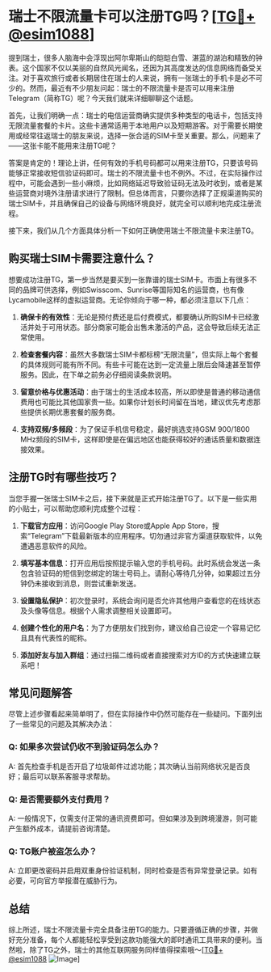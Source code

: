 # 瑞士不限流量卡可以注册TG吗？[[TG💪+ @esim1088](https://t.me/s/esim1088)]

提到瑞士，很多人脑海中会浮现出阿尔卑斯山的皑皑白雪、湛蓝的湖泊和精致的钟表。这个国家不仅以美丽的自然风光闻名，还因为其高度发达的信息网络而备受关注。对于喜欢旅行或者长期居住在瑞士的人来说，拥有一张瑞士的手机卡是必不可少的。然而，最近有不少朋友问起：瑞士的不限流量卡是否可以用来注册Telegram（简称TG）呢？今天我们就来详细聊聊这个话题。

首先，让我们明确一点：瑞士的电信运营商确实提供多种类型的电话卡，包括支持无限流量套餐的卡片。这些卡通常适用于本地用户以及短期游客。对于需要长期使用或经常往返瑞士的朋友来说，选择一张合适的SIM卡至关重要。那么，问题来了——这张卡能不能用来注册TG呢？

答案是肯定的！理论上讲，任何有效的手机号码都可以用来注册TG，只要该号码能够正常接收短信验证码即可。瑞士的不限流量卡也不例外。不过，在实际操作过程中，可能会遇到一些小麻烦，比如网络延迟导致验证码无法及时收到，或者是某些运营商对境外注册请求进行了限制。但总体而言，只要你选择了正规渠道购买的瑞士SIM卡，并且确保自己的设备与网络环境良好，就完全可以顺利地完成注册流程。

接下来，我们从几个方面具体分析一下如何正确使用瑞士不限流量卡来注册TG。

## 购买瑞士SIM卡需要注意什么？

想要成功注册TG，第一步当然是要买到一张靠谱的瑞士SIM卡。市面上有很多不同的品牌可供选择，例如Swisscom、Sunrise等国际知名的运营商，也有像Lycamobile这样的虚拟运营商。无论你倾向于哪一种，都必须注意以下几点：

1. **确保卡的有效性**：无论是预付费还是后付费模式，都要确认所购SIM卡已经激活并处于可用状态。部分商家可能会出售未激活的产品，这会导致后续无法正常使用。
   
2. **检查套餐内容**：虽然大多数瑞士SIM卡都标榜“无限流量”，但实际上每个套餐的具体规则可能有所不同。有些卡可能在达到一定流量上限后会降速甚至暂停服务。因此，在下单之前务必仔细阅读条款说明。

3. **留意价格与优惠活动**：由于瑞士的生活成本较高，所以即使是普通的移动通信费用也可能比其他国家贵一些。如果你计划长时间留在当地，建议优先考虑那些提供长期优惠套餐的服务商。

4. **支持双频/多频段**：为了保证手机信号稳定，最好挑选支持GSM 900/1800 MHz频段的SIM卡，这样即使是在偏远地区也能获得较好的通话质量和数据连接效果。

## 注册TG时有哪些技巧？

当您手握一张瑞士SIM卡之后，接下来就是正式开始注册TG了。以下是一些实用的小贴士，可以帮助您顺利完成整个过程：

1. **下载官方应用**：访问Google Play Store或Apple App Store，搜索“Telegram”下载最新版本的应用程序。切勿通过非官方渠道获取软件，以免遭遇恶意软件的风险。

2. **填写基本信息**：打开应用后按照提示输入您的手机号码。此时系统会发送一条包含验证码的短信到您绑定的瑞士号码上。请耐心等待几分钟，如果超过五分钟仍未接收到消息，则尝试重新发送。

3. **设置隐私保护**：初次登录时，系统会询问是否允许其他用户查看您的在线状态及头像等信息。根据个人需求调整相关设置即可。

4. **创建个性化的用户名**：为了方便朋友们找到你，建议给自己设定一个容易记忆且具有代表性的昵称。

5. **添加好友与加入群组**：通过扫描二维码或者直接搜索对方ID的方式快速建立联系吧！

## 常见问题解答

尽管上述步骤看起来简单明了，但在实际操作中仍然可能存在一些疑问。下面列出了一些常见的问题及其解决办法：

### Q: 如果多次尝试仍收不到验证码怎么办？
A: 首先检查手机是否开启了垃圾邮件过滤功能；其次确认当前网络状况是否良好；最后可以联系客服寻求帮助。

### Q: 是否需要额外支付费用？
A: 一般情况下，仅需支付正常的通讯资费即可。但如果涉及到跨境漫游，则可能产生额外成本，请提前咨询清楚。

### Q: TG账户被盗怎么办？
A: 立即更改密码并启用双重身份验证机制，同时检查是否有异常登录记录。如有必要，可向官方举报潜在威胁行为。

## 总结

综上所述，瑞士不限流量卡完全具备注册TG的能力。只要遵循正确的步骤，并做好充分准备，每个人都能轻松享受到这款功能强大的即时通讯工具带来的便利。当然啦，除了TG之外，瑞士的其他互联网服务同样值得探索哦～[[TG💪+ @esim1088](https://t.me/s/esim1088) ![Image](https://i.postimg.cc/4NQfJmqS/Snipaste-2025-05-13-00-14-12.png)]
